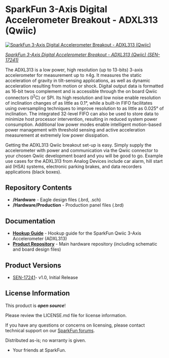 SparkFun 3-Axis Digital Accelerometer Breakout - ADXL313 (Qwiic)
========================================

[![SparkFun 3-Axis Digital Accelerometer Breakout - ADXL313 (Qwiic)](https://cdn.sparkfun.com//assets/parts/1/6/2/2/4/17241-SparkFun_3-Axis_Digital_Accelerometer_Breakout_-_ADXL313__Qwiic_02.jpg)](https://www.sparkfun.com/products/17241)

[*SparkFun 3-Axis Digital Accelerometer Breakout - ADXL313 (Qwiic) (SEN-17241)*](https://www.sparkfun.com/products/17241)

The ADXL313 is a low power, high resolution (up to 13-bits) 3-axis accelerometer for measurement up to ±4g. It measures the static acceleration of gravity in tilt-sensing applications, as well as dynamic acceleration resulting from motion or shock. Digital output data is formatted as 16-bit twos complement and is accessible through the on board Qwiic connectors (I<sup>2</sup>C) or SPI. Its high resolution and low noise enable resolution of inclination changes of as little as 0.1°, while a built-in FIFO facilitates using oversampling techniques to improve resolution to as little as 0.025° of inclination. The integrated 32-level FIFO can also be used to store data to minimize host processor intervention, resulting in reduced system power consumption. Additional low power modes enable intelligent motion-based power management with threshold sensing and active acceleration measurement at extremely low power dissipation. 

Getting the ADXL313 Qwiic breakout set-up is easy. Simply supply the accelerometer with power and communication via the Qwiic connector to your chosen Qwiic development board and you will be good to go. Example use cases for the ADXL313 from Analog Devices include car alarm, hill start aid (HSA) systems, electronic parking brakes, and data recorders applications  (black boxes).

Repository Contents
-------------------

* **/Hardware** - Eagle design files (.brd, .sch)
* **/Hardware/Production** - Production panel files (.brd)

Documentation
--------------
* **[Hookup Guide](https://learn.sparkfun.com/tutorials/sparkfun-qwiic-3-axis-accelerometer-adxl313-hookup-guide)** - Hookup guide for the SparkFun Qwiic 3-Axis Accelerometer (ADXL313)
* **[Product Repository](https://github.com/sparkfun/SparkFun_Qwiic_ADXL313)** - Main hardware repository (including schematic and board design files)

Product Versions
----------------
* [SEN-17241](https://www.sparkfun.com/products/17241)- v1.0, Initial Release

License Information
-------------------

This product is _**open source**_! 

Please review the LICENSE.md file for license information. 

If you have any questions or concerns on licensing, please contact technical support on our [SparkFun forums](https://forum.sparkfun.com/viewforum.php?f=152).

Distributed as-is; no warranty is given.

- Your friends at SparkFun.

